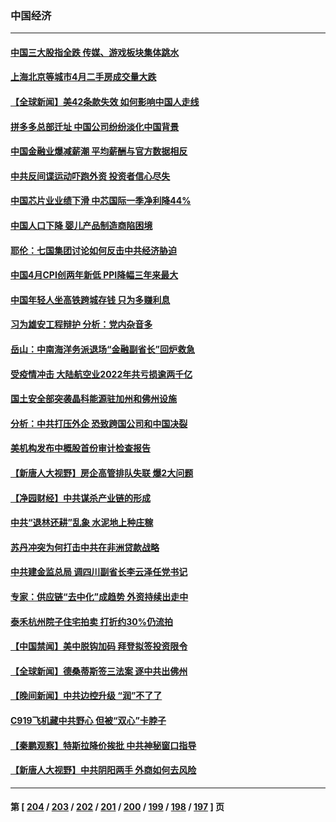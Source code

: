 ### 中国经济
---
#### [中国三大股指全跌 传媒、游戏板块集体跳水](../../pages/ncid283/n13994759.md) 
#### [上海北京等城市4月二手房成交量大跌](../../pages/ncid283/n13994655.md) 
#### [【全球新闻】美42条款失效 如何影响中国人走线](../../pages/ncid283/n13994699.md) 
#### [拼多多总部迁址 中国公司纷纷淡化中国背景](../../pages/ncid283/n13994366.md) 
#### [中国金融业爆减薪潮 平均薪酬与官方数据相反](../../pages/ncid283/n13994415.md) 
#### [中共反间谍运动吓跑外资 投资者信心尽失](../../pages/ncid283/n13994515.md) 
#### [中国芯片业业绩下滑 中芯国际一季净利降44%](../../pages/ncid283/n13994292.md) 
#### [中国人口下降 婴儿产品制造商陷困境](../../pages/ncid283/n13994277.md) 
#### [耶伦：七国集团讨论如何反击中共经济胁迫](../../pages/ncid283/n13994141.md) 
#### [中国4月CPI创两年新低 PPI降幅三年来最大](../../pages/ncid283/n13993744.md) 
#### [中国年轻人坐高铁跨城存钱 只为多赚利息](../../pages/ncid283/n13994133.md) 
#### [习为雄安工程辩护 分析：党内杂音多](../../pages/ncid283/n13993747.md) 
#### [岳山：中南海洋务派退场“金融副省长”回炉救急](../../pages/ncid283/n13993890.md) 
#### [受疫情冲击 大陆航空业2022年共亏损逾两千亿](../../pages/ncid283/n13993427.md) 
#### [国土安全部突袭晶科能源驻加州和佛州设施](../../pages/ncid283/n13993270.md) 
#### [分析：中共打压外企 恐致跨国公司和中国决裂](../../pages/ncid283/n13993252.md) 
#### [美机构发布中概股首份审计检查报告](../../pages/ncid283/n13993266.md) 
#### [【新唐人大视野】房企高管排队失联 爆2大问题](../../pages/ncid283/n13993235.md) 
#### [【净园财经】中共谋杀产业链的形成](../../pages/ncid283/n13993205.md) 
#### [中共“退林还耕”乱象 水泥地上种庄稼](../../pages/ncid283/n13993159.md) 
#### [苏丹冲突为何打击中共在非洲贷款战略](../../pages/ncid283/n13993193.md) 
#### [中共建金监总局 调四川副省长李云泽任党书记](../../pages/ncid283/n13992951.md) 
#### [专家：供应链“去中化”成趋势 外资持续出走中](../../pages/ncid283/n13992904.md) 
#### [泰禾杭州院子住宅拍卖 打折约30%仍流拍](../../pages/ncid283/n13992970.md) 
#### [【中国禁闻】美中脱钩加码 拜登拟签投资限令](../../pages/ncid283/n13992461.md) 
#### [【全球新闻】德桑蒂斯签三法案 逐中共出佛州](../../pages/ncid283/n13992919.md) 
#### [【晚间新闻】中共边控升级 “润”不了了](../../pages/ncid283/n13992918.md) 
#### [C919飞机藏中共野心 但被“双心”卡脖子](../../pages/ncid283/n13991824.md) 
#### [【秦鹏观察】特斯拉降价挨批 中共神秘窗口指导](../../pages/ncid283/n13992557.md) 
#### [【新唐人大视野】中共阴阳两手 外商如何去风险](../../pages/ncid283/n13992428.md) 

---
#### 第 [ [204](./204.md) / [203](./203.md) / [202](./202.md) / [201](./201.md) / [200](./200.md) / [199](./199.md) / [198](./198.md) / [197](./197.md) ] 页
